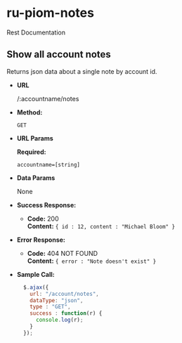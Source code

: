 # ru-piom-notes
Rest Documentation

**Show all account notes**
----
  Returns json data about a single note by account id.

* **URL**

  /:accountname/notes

* **Method:**

  `GET`

*  **URL Params**

   **Required:**

   `accountname=[string]`

* **Data Params**

  None

* **Success Response:**

  * **Code:** 200 <br />
    **Content:** `{ id : 12, content : "Michael Bloom" }`

* **Error Response:**

  * **Code:** 404 NOT FOUND <br />
    **Content:** `{ error : "Note doesn't exist" }`



* **Sample Call:**

  ```javascript
    $.ajax({
      url: "/account/notes",
      dataType: "json",
      type : "GET",
      success : function(r) {
        console.log(r);
      }
    });
  ```